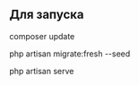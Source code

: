 <h2>Для запуска</h2>
<p>composer update</p>
<p>php artisan migrate:fresh --seed</p>
<p>php artisan serve</p>

